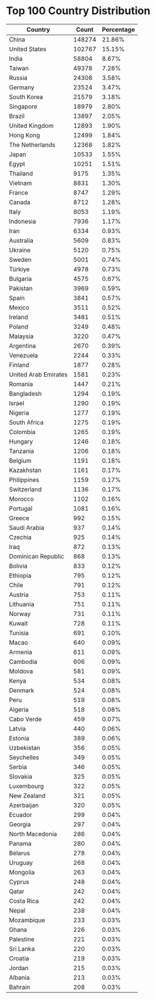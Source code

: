# Top 100 Country Distribution
| Country | Count | Percentage |
|----|----|----|
| China | 148274 | 21.86% |
| United States | 102767 | 15.15% |
| India | 58804 | 8.67% |
| Taiwan | 49378 | 7.28% |
| Russia | 24308 | 3.58% |
| Germany | 23524 | 3.47% |
| South Korea | 21579 | 3.18% |
| Singapore | 18979 | 2.80% |
| Brazil | 13897 | 2.05% |
| United Kingdom | 12893 | 1.90% |
| Hong Kong | 12499 | 1.84% |
| The Netherlands | 12368 | 1.82% |
| Japan | 10533 | 1.55% |
| Egypt | 10251 | 1.51% |
| Thailand | 9175 | 1.35% |
| Vietnam | 8831 | 1.30% |
| France | 8747 | 1.29% |
| Canada | 8712 | 1.28% |
| Italy | 8053 | 1.19% |
| Indonesia | 7936 | 1.17% |
| Iran | 6334 | 0.93% |
| Australia | 5609 | 0.83% |
| Ukraine | 5120 | 0.75% |
| Sweden | 5001 | 0.74% |
| Türkiye | 4978 | 0.73% |
| Bulgaria | 4575 | 0.67% |
| Pakistan | 3969 | 0.59% |
| Spain | 3841 | 0.57% |
| Mexico | 3511 | 0.52% |
| Ireland | 3481 | 0.51% |
| Poland | 3249 | 0.48% |
| Malaysia | 3220 | 0.47% |
| Argentina | 2670 | 0.39% |
| Venezuela | 2244 | 0.33% |
| Finland | 1877 | 0.28% |
| United Arab Emirates | 1581 | 0.23% |
| Romania | 1447 | 0.21% |
| Bangladesh | 1294 | 0.19% |
| Israel | 1290 | 0.19% |
| Nigeria | 1277 | 0.19% |
| South Africa | 1275 | 0.19% |
| Colombia | 1265 | 0.19% |
| Hungary | 1246 | 0.18% |
| Tanzania | 1206 | 0.18% |
| Belgium | 1191 | 0.18% |
| Kazakhstan | 1161 | 0.17% |
| Philippines | 1159 | 0.17% |
| Switzerland | 1136 | 0.17% |
| Morocco | 1102 | 0.16% |
| Portugal | 1081 | 0.16% |
| Greece | 992 | 0.15% |
| Saudi Arabia | 937 | 0.14% |
| Czechia | 925 | 0.14% |
| Iraq | 872 | 0.13% |
| Dominican Republic | 868 | 0.13% |
| Bolivia | 833 | 0.12% |
| Ethiopia | 795 | 0.12% |
| Chile | 791 | 0.12% |
| Austria | 753 | 0.11% |
| Lithuania | 751 | 0.11% |
| Norway | 731 | 0.11% |
| Kuwait | 728 | 0.11% |
| Tunisia | 691 | 0.10% |
| Macao | 640 | 0.09% |
| Armenia | 611 | 0.09% |
| Cambodia | 606 | 0.09% |
| Moldova | 581 | 0.09% |
| Kenya | 534 | 0.08% |
| Denmark | 524 | 0.08% |
| Peru | 519 | 0.08% |
| Algeria | 518 | 0.08% |
| Cabo Verde | 459 | 0.07% |
| Latvia | 440 | 0.06% |
| Estonia | 389 | 0.06% |
| Uzbekistan | 356 | 0.05% |
| Seychelles | 349 | 0.05% |
| Serbia | 346 | 0.05% |
| Slovakia | 325 | 0.05% |
| Luxembourg | 322 | 0.05% |
| New Zealand | 321 | 0.05% |
| Azerbaijan | 320 | 0.05% |
| Ecuador | 299 | 0.04% |
| Georgia | 297 | 0.04% |
| North Macedonia | 286 | 0.04% |
| Panama | 280 | 0.04% |
| Belarus | 278 | 0.04% |
| Uruguay | 268 | 0.04% |
| Mongolia | 263 | 0.04% |
| Cyprus | 248 | 0.04% |
| Qatar | 242 | 0.04% |
| Costa Rica | 242 | 0.04% |
| Nepal | 238 | 0.04% |
| Mozambique | 233 | 0.03% |
| Ghana | 226 | 0.03% |
| Palestine | 221 | 0.03% |
| Sri Lanka | 220 | 0.03% |
| Croatia | 219 | 0.03% |
| Jordan | 215 | 0.03% |
| Albania | 213 | 0.03% |
| Bahrain | 208 | 0.03% |
